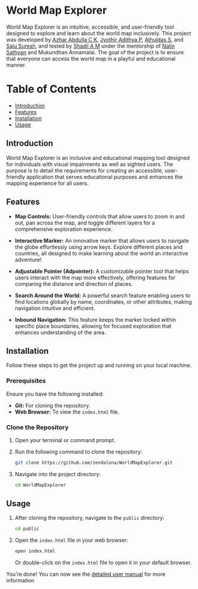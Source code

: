 # World Map Explorer

World Map Explorer is an intuitive, accessible, and user-friendly tool designed to explore and learn about the world map inclusively. This project was developed by [Azhar Abdulla C K](https://github.com/azru007), [Jyothir Adithya P](https://github.com/Jyothiradithyap), [Athuldas S](https://github.com/Athul9753), and [Saju Suresh](https://github.com/Saju14), and tested by [Shadil A M](https://github.com/shadil-rayyan) under the mentorship of [Nalin Sathyan](https://github.com/nalin-x-linux) and Mukundhan Annamalai. The goal of the project is to ensure that everyone can access the world map in a playful and educational manner.

# Table of Contents

- [Introduction](#introduction)
- [Features](#features)
- [Installation](#installation)
- [Usage](#usage)

## Introduction

World Map Explorer is an inclusive and educational mapping tool designed for individuals with visual impairments as well as sighted users. The purpose is to detail the requirements for creating an accessible, user-friendly application that serves educational purposes and enhances the mapping experience for all users.

## Features

- **Map Controls:** User-friendly controls that allow users to zoom in and out, pan across the map, and toggle different layers for a comprehensive exploration experience.

- **Interactive Marker:** An innovative marker that allows users to navigate the globe effortlessly using arrow keys. Explore different places and countries, all designed to make learning about the world an interactive adventure!

- **Adjustable Pointer (Adpointer):** A customizable pointer tool that helps users interact with the map more effectively, offering features for comparing the distance and direction of places.

- **Search Around the World:** A powerful search feature enabling users to find locations globally by name, coordinates, or other attributes, making navigation intuitive and efficient.

- **Inbound Navigation:** This feature keeps the marker locked within specific place boundaries, allowing for focused exploration that enhances understanding of the area.

## Installation

Follow these steps to get the project up and running on your local machine.

### Prerequisites

Ensure you have the following installed:
- **Git:** For cloning the repository.
- **Web Browser:** To view the `index.html` file.

### Clone the Repository

1. Open your terminal or command prompt.
2. Run the following command to clone the repository:

    ```bash
    git clone https://github.com/zendalona/WorldMapExplorer.git
    ```

3. Navigate into the project directory:

    ```bash
    cd WorldMapExplorer
    ```

## Usage

1. After cloning the repository, navigate to the `public` directory:

    ```bash
    cd public
    ```

2. Open the `index.html` file in your web browser:

    ```bash
    open index.html
    ```

    Or double-click on the `index.html` file to open it in your default browser.

You’re done! You can now see the [detailed user manual](./public/user-guide/user-guide.md) for more information